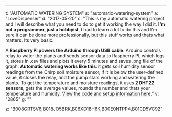 ---
t: "AUTOMATIC WATERING SYSTEM"
s: "automatic-watering-system"
a: "LoveDispenser"
d: "2017-05-20"
c: "This is my automatic watering project and I will describe what you need to do to get it working the way I did it. <strong>I'm not a programmer, just a hobbyist</strong>, I had to learn a lot to do this and I'm sure it can be done more professionally, but this stuff works and thats what matters. Its very basic.

A <strong>Raspberry Pi powers the Arduino through USB cable</strong>. Arduino controls relay to water the plants and sends sensor data to Raspberry PI, which logs it, stores in .csv files and plots it every 5 minutes and saves .png file of the graph. <strong>Automatic watering works like this</strong>: it gets soil humidity sensor readings from the Chirp soil moisture sensor, if it is below the user-defined value, it closes the relay, and the pump stars working and watering the plants. To get the temperature and moisture readings, it uses <strong>2 DHT22 sensors</strong>, gets the average values, rounds the number and thats your temperature and humidity. <a href='https://github.com/LoveDispenser/AutoWatering'>View the code and setup information here</a>."
v: "2865"
g: ""

z: "B008GRTSV6,B018JO5BRK,B06XD18H6K,B00E0NTPP4,B01CD5VC92"
